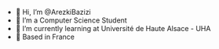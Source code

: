 - 👋 Hi, I’m @ArezkiBazizi
- 👀 I’m a Computer Science Student
- 🌱 I’m currently learning at Université de Haute Alsace - UHA
- 📍 Based in France

<!---
ArezkiBazizi/ArezkiBazizi is a ✨ special ✨ repository because its `README.md` (this file) appears on your GitHub profile.
You can click the Preview link to take a look at your changes.
--->
